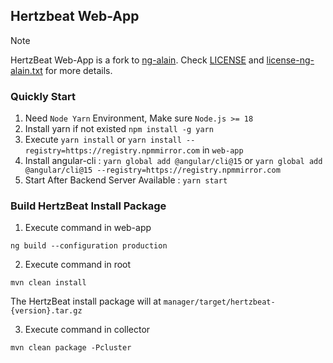 ## Hertzbeat Web-App        

> [!NOTE]
>
> HertzBeat Web-App is a fork to [ng-alain](https://github.com/ng-alain/ng-alain/). Check [LICENSE](/LICENSE) and [license-ng-alain.txt](/material/licenses/frontend/LICENSE-ng-alain.txt) for more details.


### Quickly Start   

1. Need `Node Yarn` Environment, Make sure `Node.js >= 18`
2. Install yarn if not existed `npm install -g yarn`
3. Execute `yarn install` or `yarn install --registry=https://registry.npmmirror.com` in `web-app`  
4. Install angular-cli : `yarn global add @angular/cli@15` or `yarn global add @angular/cli@15 --registry=https://registry.npmmirror.com`    
5. Start After Backend Server Available : `yarn start`


### Build HertzBeat Install Package    

1. Execute command in web-app  

```ng build --configuration production```

2. Execute command in root  

```mvn clean install```

The HertzBeat install package will at `manager/target/hertzbeat-{version}.tar.gz`     

3. Execute command in collector  

```mvn clean package -Pcluster```
